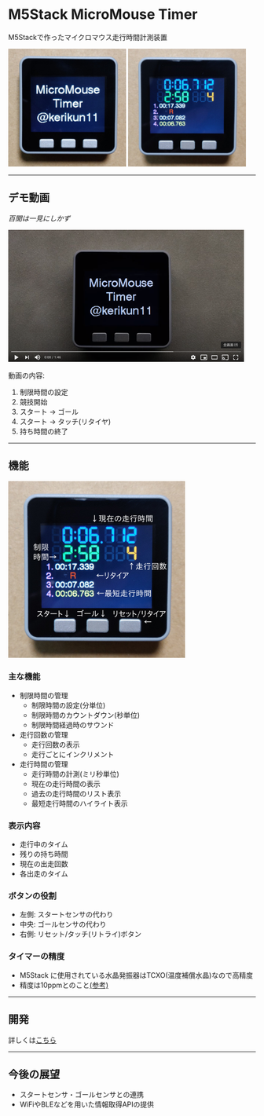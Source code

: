 # M5Stack MicroMouse Timer

M5Stackで作ったマイクロマウス走行時間計測装置

<img src="images/m5stack-mm-timer-boot.jpg" width="240px" alt="M5Stack MicroMouse Timer"/>
<img src="images/m5stack-mm-timer-list.jpg" width="240px" alt="M5Stack MicroMouse Timer"/>

---

## デモ動画

*百聞は一見にしかず*

[![M5Stack MicroMouse Timer](images/m5stack-mm-timer-youtube.png)](http://www.youtube.com/watch?v=T1re2yZW0nY "M5Stack MicroMouse Timer")

動画の内容:

1. 制限時間の設定
2. 競技開始
3. スタート → ゴール
4. スタート → タッチ(リタイヤ)
5. 持ち時間の終了

---

## 機能

<img src="images/m5stack-mm-timer.png" width="360px" alt="M5Stack MicroMouse Timer"/>

### 主な機能

- 制限時間の管理
    - 制限時間の設定(分単位)
    - 制限時間のカウントダウン(秒単位)
    - 制限時間経過時のサウンド
- 走行回数の管理
    - 走行回数の表示
    - 走行ごとにインクリメント
- 走行時間の管理
    - 走行時間の計測(ミリ秒単位)
    - 現在の走行時間の表示
    - 過去の走行時間のリスト表示
    - 最短走行時間のハイライト表示

### 表示内容

- 走行中のタイム
- 残りの持ち時間
- 現在の出走回数
- 各出走のタイム

### ボタンの役割

- 左側: スタートセンサの代わり
- 中央: ゴールセンサの代わり
- 右側: リセット/タッチ(リトライ)ボタン

### タイマーの精度

- M5Stack に使用されている水晶発振器はTCXO(温度補償水晶)なので高精度
- 精度は10ppmとのこと[(参考)](https://github.com/m5stack/M5-Schematic/blob/master/Core/Basic/M5-Core-Schematic(20171206).pdf)

---

## 開発

詳しくは[こちら](firmware)

---

## 今後の展望

- スタートセンサ・ゴールセンサとの連携
- WiFiやBLEなどを用いた情報取得APIの提供
